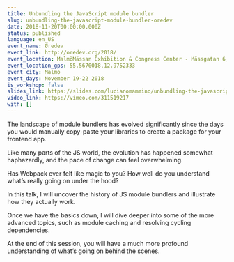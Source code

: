 ```yaml
---
title: Unbundling the JavaScript module bundler
slug: unbundling-the-javascript-module-bundler-oredev
date: 2018-11-20T00:00:00.000Z
status: published
language: en_US
event_name: Øredev
event_link: http://oredev.org/2018/
event_location: MalmöMässan Exhibition & Congress Center - Mässgatan 6, 215 32 Malmö, Sweden
event_location_gps: 55.5670018,12.9752333
event_city: Malmo
event_days: November 19-22 2018
is_workshop: false
slides_link: https://slides.com/lucianomammino/unbundling-the-javascript-module-bundler-oredev-2018/fullscreen
video_link: https://vimeo.com/311519217
with: []
---
```


The landscape of module bundlers has evolved significantly since the days you would manually copy-paste your libraries to create a package for your frontend app.

Like many parts of the JS world, the evolution has happened somewhat haphazardly, and the pace of change can feel overwhelming.

Has Webpack ever felt like magic to you? How well do you understand what’s really going on under the hood?

In this talk, I will uncover the history of JS module bundlers and illustrate how they actually work.

Once we have the basics down, I will dive deeper into some of the more advanced topics, such as module caching and resolving cycling dependencies.

At the end of this session, you will have a much more profound understanding of what’s going on behind the scenes.
